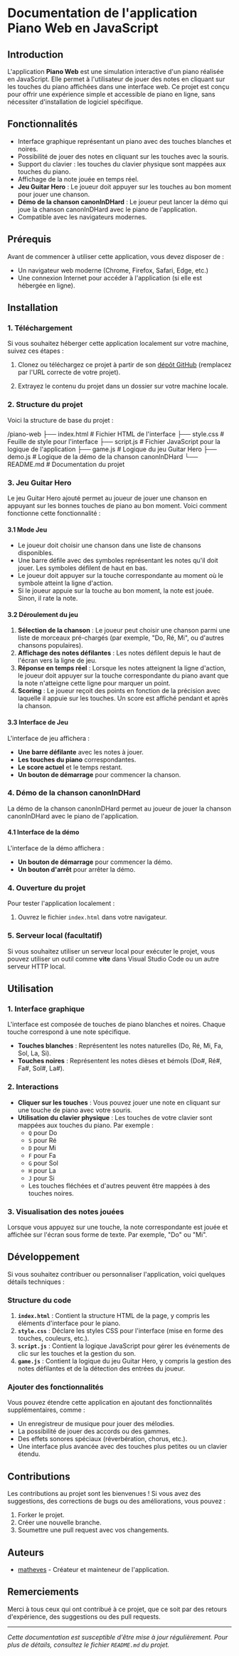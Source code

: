 # Documentation de l'application Piano Web en JavaScript

## Introduction

L'application **Piano Web** est une simulation interactive d'un piano réalisée en JavaScript. Elle permet à l'utilisateur de jouer des notes en cliquant sur les touches du piano affichées dans une interface web. Ce projet est conçu pour offrir une expérience simple et accessible de piano en ligne, sans nécessiter d'installation de logiciel spécifique.

## Fonctionnalités

- Interface graphique représentant un piano avec des touches blanches et noires.
- Possibilité de jouer des notes en cliquant sur les touches avec la souris.
- Support du clavier : les touches du clavier physique sont mappées aux touches du piano.
- Affichage de la note jouée en temps réel.
- **Jeu Guitar Hero** : Le joueur doit appuyer sur les touches au bon moment pour jouer une chanson.
- **Démo de la chanson canonInDHard** : Le joueur peut lancer la démo qui joue la chanson canonInDHard avec le piano de l'application.
- Compatible avec les navigateurs modernes.

## Prérequis

Avant de commencer à utiliser cette application, vous devez disposer de :

- Un navigateur web moderne (Chrome, Firefox, Safari, Edge, etc.)
- Une connexion Internet pour accéder à l'application (si elle est hébergée en ligne).

## Installation

### 1. Téléchargement

Si vous souhaitez héberger cette application localement sur votre machine, suivez ces étapes :

1. Clonez ou téléchargez ce projet à partir de son [dépôt GitHub](https://github.com/votre-utilisateur/piano-web) (remplacez par l'URL correcte de votre projet).
   
2. Extrayez le contenu du projet dans un dossier sur votre machine locale.

### 2. Structure du projet

Voici la structure de base du projet :

/piano-web 
    ├── index.html # Fichier HTML de l'interface 
    ├── style.css # Feuille de style pour l'interface 
    ├── script.js # Fichier JavaScript pour la logique de l'application 
    ├── game.js # Logique du jeu Guitar Hero
    ├── demo.js # Logique de la démo de la chanson canonInDHard
    └── README.md # Documentation du projet

### 3. Jeu Guitar Hero

Le jeu Guitar Hero ajouté permet au joueur de jouer une chanson en appuyant sur les bonnes touches de piano au bon moment. Voici comment fonctionne cette fonctionnalité :

#### 3.1 Mode Jeu

- Le joueur doit choisir une chanson dans une liste de chansons disponibles.
- Une barre défile avec des symboles représentant les notes qu'il doit jouer. Les symboles défilent de haut en bas.
- Le joueur doit appuyer sur la touche correspondante au moment où le symbole atteint la ligne d'action.
- Si le joueur appuie sur la touche au bon moment, la note est jouée. Sinon, il rate la note.

#### 3.2 Déroulement du jeu

1. **Sélection de la chanson** : Le joueur peut choisir une chanson parmi une liste de morceaux pré-chargés (par exemple, "Do, Ré, Mi", ou d'autres chansons populaires).
2. **Affichage des notes défilantes** : Les notes défilent depuis le haut de l'écran vers la ligne de jeu.
3. **Réponse en temps réel** : Lorsque les notes atteignent la ligne d'action, le joueur doit appuyer sur la touche correspondante du piano avant que la note n'atteigne cette ligne pour marquer un point.
4. **Scoring** : Le joueur reçoit des points en fonction de la précision avec laquelle il appuie sur les touches. Un score est affiché pendant et après la chanson.

#### 3.3 Interface de Jeu

L'interface de jeu affichera :

- **Une barre défilante** avec les notes à jouer.
- **Les touches du piano** correspondantes.
- **Le score actuel** et le temps restant.
- **Un bouton de démarrage** pour commencer la chanson.

### 4. Démo de la chanson canonInDHard

La démo de la chanson canonInDHard permet au joueur de jouer la chanson canonInDHard avec le piano de l'application.

#### 4.1 Interface de la démo

L'interface de la démo affichera :

- **Un bouton de démarrage** pour commencer la démo.
- **Un bouton d'arrêt** pour arrêter la démo.

### 4. Ouverture du projet

Pour tester l'application localement :

1. Ouvrez le fichier `index.html` dans votre navigateur.

### 5. Serveur local (facultatif)

Si vous souhaitez utiliser un serveur local pour exécuter le projet, vous pouvez utiliser un outil comme **vite** dans Visual Studio Code ou un autre serveur HTTP local.

## Utilisation

### 1. Interface graphique

L'interface est composée de touches de piano blanches et noires. Chaque touche correspond à une note spécifique.

- **Touches blanches** : Représentent les notes naturelles (Do, Ré, Mi, Fa, Sol, La, Si).
- **Touches noires** : Représentent les notes dièses et bémols (Do#, Ré#, Fa#, Sol#, La#).

### 2. Interactions

- **Cliquer sur les touches** : Vous pouvez jouer une note en cliquant sur une touche de piano avec votre souris.
- **Utilisation du clavier physique** : Les touches de votre clavier sont mappées aux touches du piano. Par exemple :
  - `Q` pour Do
  - `S` pour Ré
  - `D` pour Mi
  - `F` pour Fa
  - `G` pour Sol
  - `H` pour La
  - `J` pour Si
  - Les touches fléchées et d'autres peuvent être mappées à des touches noires.

### 3. Visualisation des notes jouées

Lorsque vous appuyez sur une touche, la note correspondante est jouée et affichée sur l'écran sous forme de texte. Par exemple, "Do" ou "Mi".

## Développement

Si vous souhaitez contribuer ou personnaliser l'application, voici quelques détails techniques :

### Structure du code

1. **`index.html`** : Contient la structure HTML de la page, y compris les éléments d'interface pour le piano.
2. **`style.css`** : Déclare les styles CSS pour l'interface (mise en forme des touches, couleurs, etc.).
3. **`script.js`** : Contient la logique JavaScript pour gérer les événements de clic sur les touches et la gestion du son.
4. **`game.js`** : Contient la logique du jeu Guitar Hero, y compris la gestion des notes défilantes et de la détection des entrées du joueur.

### Ajouter des fonctionnalités

Vous pouvez étendre cette application en ajoutant des fonctionnalités supplémentaires, comme :

- Un enregistreur de musique pour jouer des mélodies.
- La possibilité de jouer des accords ou des gammes.
- Des effets sonores spéciaux (réverbération, chorus, etc.).
- Une interface plus avancée avec des touches plus petites ou un clavier étendu.

## Contributions

Les contributions au projet sont les bienvenues ! Si vous avez des suggestions, des corrections de bugs ou des améliorations, vous pouvez :

1. Forker le projet.
2. Créer une nouvelle branche.
3. Soumettre une pull request avec vos changements.

## Auteurs

- [matheves](https://github.com/matheves) - Créateur et mainteneur de l'application.

## Remerciements

Merci à tous ceux qui ont contribué à ce projet, que ce soit par des retours d'expérience, des suggestions ou des pull requests.

---

*Cette documentation est susceptible d'être mise à jour régulièrement. Pour plus de détails, consultez le fichier `README.md` du projet.*
